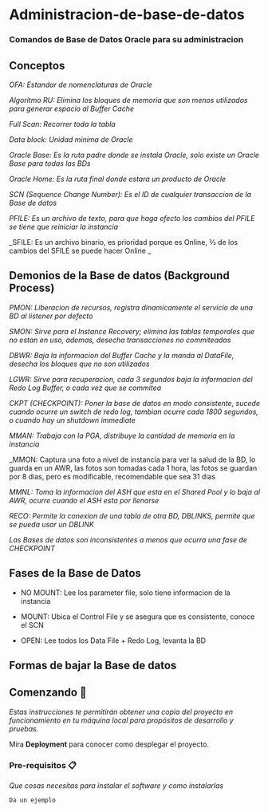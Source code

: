 # Administracion-de-base-de-datos

### Comandos de Base de Datos Oracle para su administracion



## Conceptos

_OFA: Estandar de nomenclaturas de Oracle_

_Algoritmo RU: Elimina los bloques de memoria que son menos utilizados para generar espacio al Buffer Cache_

_Full Scan: Recorrer toda la tabla_

_Data block: Unidad minima de Oracle_

_Oracle Base: Es la ruta padre donde se instala Oracle, solo existe un Oracle Base para todas las BDs_

_Oracle Home: Es la ruta final donde estara un producto de Oracle_

_SCN (Sequence Change Number): Es el ID de cualquier transaccion de la Base de datos_

_PFILE: Es un archivo de texto, para que haga efecto los cambios del PFILE se tiene que reiniciar la instancia_

_SFILE: Es un archivo binario, es prioridad porque es Online, ⅔ de los cambios del SFILE se puede hacer Online _



## Demonios de la Base de datos (Background Process)

_PMON: Liberacion de recursos, registra dinamicamente el servicio de una BD al listener por defecto_

_SMON: Sirve para el Instance Recovery; elimina las tablas temporales que no estan en uso, ademas, desecha transacciones no commiteadas_

_DBWR: Baja la informacion del Buffer Cache y la manda al DataFile, desecha los bloques que no son utilizados_

_LGWR: Sirve para recuperacion, cada 3 segundos baja la informacion del Redo Log Buffer, o cada vez que se commitea_

_CKPT (CHECKPOINT): Poner la base de datos en modo consistente, sucede cuando ocurre un switch de redo log, tambian ocurre cada 1800 segundos, o cuando hay un shutdown immediate_

_MMAN: Trabaja con la PGA, distribuye la cantidad de memoria en la instancia_

_MMON: Captura una foto a nivel de instancia para ver la salud de la BD, lo guarda en un AWR, las fotos son tomadas cada 1 hora, las fotos se guardan por 8 dias, pero es modificable, recomendable que sea 31 dias

_MMNL: Toma la informacion del ASH que esta en el Shared Pool y lo baja al AWR, ocurre cuando el ASH esta por llenarse_

_RECO: Permite la conexion de una tabla de otra BD, DBLINKS, permite que se pueda usar un DBLINK_

_Las Bases de datos son inconsistentes a menos que ocurra una fase de CHECKPOINT_


## Fases de la Base de Datos

* NO MOUNT: Lee los parameter file, solo tiene informacion de la instancia

* MOUNT: Ubica el Control File y se asegura que es consistente, conoce el SCN

* OPEN: Lee todos los Data File + Redo Log, levanta la BD 


## Formas de bajar la Base de datos

## Comenzando 🚀

_Estas instrucciones te permitirán obtener una copia del proyecto en funcionamiento en tu máquina local para propósitos de desarrollo y pruebas._

Mira **Deployment** para conocer como desplegar el proyecto.


### Pre-requisitos 📋

_Que cosas necesitas para instalar el software y como instalarlas_

```
Da un ejemplo
```
